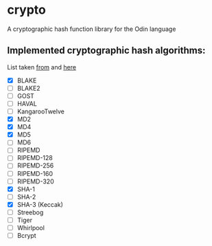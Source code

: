 # crypto
A cryptographic hash function library for the Odin language

## Implemented cryptographic hash algorithms:
List taken [from](https://en.wikipedia.org/wiki/Comparison_of_cryptographic_hash_functions#General_information)
and [here](https://en.wikipedia.org/wiki/Bcrypt)

- [x] BLAKE
- [ ] BLAKE2
- [ ] GOST
- [ ] HAVAL
- [ ] KangarooTwelve
- [x] MD2
- [x] MD4
- [x] MD5
- [ ] MD6
- [ ] RIPEMD
- [ ] RIPEMD-128
- [ ] RIPEMD-256
- [ ] RIPEMD-160
- [ ] RIPEMD-320
- [x] SHA-1
- [ ] SHA-2
- [x] SHA-3 (Keccak)
- [ ] Streebog
- [ ] Tiger
- [ ] Whirlpool
- [ ] Bcrypt